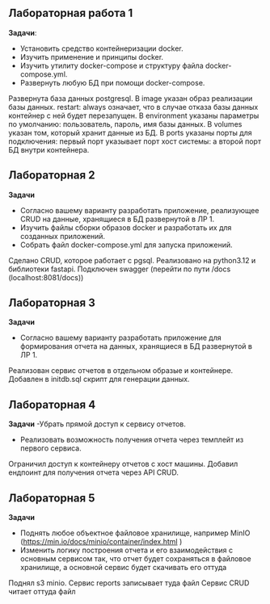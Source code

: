 ## Лабораторная работа 1

**Задачи**:
- Установить средство контейнеризации docker.
- Изучить применение и принципы docker.
- Изучить утилиту docker-compose и структуру файла docker-compose.yml.
- Развернуть любую БД при помощи docker-compose.

Развернута база данных postgresql.
В image указан образ реализации базы данных.
restart: always означает, что в случае отказа базы данных контейнер с ней будет перезапущен.
В environment указаны параметры по умолчанию: пользователь, пароль, имя базы данных.
В volumes указан том, который хранит данные из БД.
В ports указаны порты для подключения: первый порт указывает порт хост системы: а второй порт БД внутри контейнера.

## Лабораторная 2

**Задачи**
- Согласно вашему варианту разработать приложение, реализующее CRUD на данные, хранящиеся в БД развернутой в ЛР 1.
- Изучить файлы сборки образов docker и разработать их для созданных приложений.
- Собрать файл docker-compose.yml для запуска приложений.

Сделано CRUD, которое работает с pgsql. Реализовано на python3.12 и библиотеки fastapi. Подключен swagger (перейти по пути /docs (localhost:8081/docs))


## Лабораторная 3

**Задачи**
- Согласно вашему варианту разработать приложение для формирования отчета на данных, хранящиеся в БД развернутой в ЛР 1.

Реализован сервис отчетов в отдельном образые и контейнере.
Добавлен в initdb.sql скрипт для генерации данных.

## Лабораторная 4
**Задачи**
-Убрать прямой доступ к сервису отчетов. 
- Реализовать возможность получения отчета через темплейт из первого сервиса.

Ограничил доступ к контейнеру отчетов с хост машины.
Добавил ендпоинт для получения отчета через API CRUD.


## Лабораторная 5

**Задачи**
- Поднять любое объектное файловое хранилище, например MinIO (https://min.io/docs/minio/container/index.html )
- Изменить логику построения отчета и его взаимодействия с основным сервисом так, что отчет будет сохраняться в файловое хранилище, а основной сервис будет скачивать его оттуда

Поднял s3 minio.
Сервис reports записывает туда файл
Cервис CRUD читает оттуда файл  